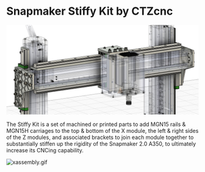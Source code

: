 # Snapmaker Stiffy Kit by CTZcnc

![StiffyKit-Machined-Isolated-Screenshot](/profile/stiffy.jpg)

The Stiffy Kit is a set of machined or printed parts to add MGN15 rails & MGN15H carriages to the top & bottom of the X module, the left & right sides of the Z modules, and associated brackets to join each module together to substantially stiffen up the rigidity of the Snapmaker 2.0 A350, to ultimately increase its CNCing capability.

![xassembly.gif](https://github.com/christopz/snapmakerstiffy/blob/main/profile/xassembly.gif)
